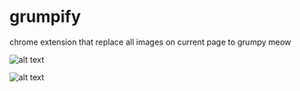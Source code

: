 # grumpify
chrome extension that replace all images on current page to grumpy meow

![alt text](https://media.giphy.com/media/5LU6ZcEGBbhVS/giphy.gif)

![alt text](https://media.giphy.com/media/vPN3zK9dNL236/giphy.gif)

